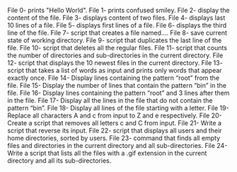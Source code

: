 File 0- prints "Hello World".
File 1- prints confused smiley.
File 2- display the content of the file.
File 3- displays content of two files.
File 4- displays last 10 lines of a file.
File 5- displays first lines of a file.
File 6- displays the third line of the file.
File 7- script that creates a file named....
File 8- save current state of working directory.
File 9- script that duplicates the last line of the file.
File 10- script that deletes all the regular files.
File 11- script that counts the number of directories and sub-directories in the current directory.
File 12- script that displays the 10 newest files in the current directory.
File 13- script that takes a list of words as input and prints only words that appear exactly once.
File 14- Display lines containing the pattern “root” from the file.
File 15- Display the number of lines that contain the pattern “bin” in the file.
File 16- Display lines containing the pattern “root” and 3 lines after them in the file. 
 File 17- Display all the lines in the file that do not contain the pattern “bin”.
File 18- Display all lines of the file starting with a letter.
File 19- Replace all characters A and c from input to Z and e respectively.
File 20- Create a script that removes all letters c and C from input.
File 21- Write a script that reverse its input.
File 22- script that displays all users and their home directories, sorted by users.
File 23- command that finds all empty files and directories in the current directory and all sub-directories.
File 24- Write a script that lists all the files with a .gif extension in the current directory and all its sub-directories.







